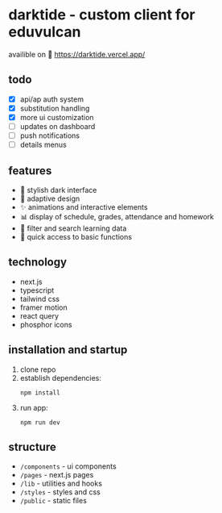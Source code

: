 # darktide - custom client for eduvulcan
availible on  🔗 https://darktide.vercel.app/
## todo

- [x] api/ap auth system
- [x] substitution handling
- [x] more ui customization
- [ ] updates on dashboard
- [ ] push notifications
- [ ] details menus

## features

- 🌙 stylish dark interface
- 📱 adaptive design
- ✨ animations and interactive elements
- 📊 display of schedule, grades, attendance and homework
- 📝 filter and search learning data
- 🚀 quick access to basic functions

## technology

- next.js
- typescript
- tailwind css
- framer motion
- react query
- phosphor icons

## installation and startup

1. clone repo
2. establish dependencies:
   ```
   npm install
   ```
3. run app:
   ```
   npm run dev
   ```

## structure

- `/components` - ui components
- `/pages` - next.js pages
- `/lib` - utilities and hooks
- `/styles` - styles and css
- `/public` - static files
